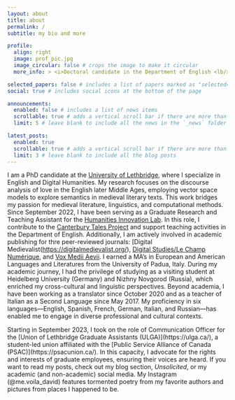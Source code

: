 ```yaml
---
layout: about
title: about
permalink: /
subtitle: my bio and more

profile:
  align: right
  image: prof_pic.jpg
  image_circular: false # crops the image to make it circular
  more_info: > <i>Doctoral candidate in the Department of English <lb/> at the University of Lethbridge's <lb/> Humanities Innovation Lab.</i>

selected_papers: false # includes a list of papers marked as "selected={true}"
social: true # includes social icons at the bottom of the page

announcements:
  enabled: false # includes a list of news items
  scrollable: true # adds a vertical scroll bar if there are more than 3 news items
  limit: 5 # leave blank to include all the news in the `_news` folder

latest_posts:
  enabled: true
  scrollable: true # adds a vertical scroll bar if there are more than 3 new posts items
  limit: 3 # leave blank to include all the blog posts
---
```


I am a PhD candidate at the [University of Lethbridge](https://www.ulethbridge.ca/), where I specialize in English and Digital Humanities. My research focuses on the discourse analysis of love in the English later Middle Ages, employing vector space models to explore semantics in medieval literary texts. This work bridges my passion for medieval literature, linguistics, and computational methods.<lb/>
Since September 2022, I have been serving as a Graduate Research and Teaching Assistant for the [Humanities Innovation Lab](https://www.humanitiesinnovationlab.ca/). In this role, I contribute to the [Canterbury Tales Project](https://www.canterburytalesproject.org/) and support teaching activities in the Department of English. Additionally, I am actively involved in academic publishing for thre peer-reviewed journals: [Digital Medievalist(https://digitalmedievalist.org/), [Digital Studies/Le Champ Numérique](https://www.digitalstudies.org/), and [Vox Medii Aevii](https://voxmediiaevi.com/en/).<lb/>
I earned a MA’s in European and American Languages and Literatures from the University of Padua, Italy. During my academic journey, I had the privilege of studying as a visiting student at Heidelberg University (Germany) and Nizhny Novgorod (Russia), which enriched my cross-cultural and linguistic perspectives.<lb/>
Beyond academia, I have been working as a translator since October 2020 and as a teacher of Italian as a Second Language since May 2017. My proficiency in six languages—English, Spanish, French, German, Italian, and Russian—has enabled me to engage in diverse professional and cultural contexts.
<p>Starting in September 2023, I took on the role of Communication Officer for the [Union of Lethbridge Graduate Assistants (ULGA)](https://ulga.ca/), a student-led union affiliated with the [Public Service Alliance of Canada (PSAC)](https://psacunion.ca/). In this capacity, I advocate for the rights and interests of graduate employees, ensuring their voices are heard.<lb/>
If you want to read my posts, check out my blog section, <i>Unsolicited</i>, or my academic (and non-academic) social media. My Instagram (@me.voila_david) features tormented poetry from my favorite authors and pictures from places I happened to be.
